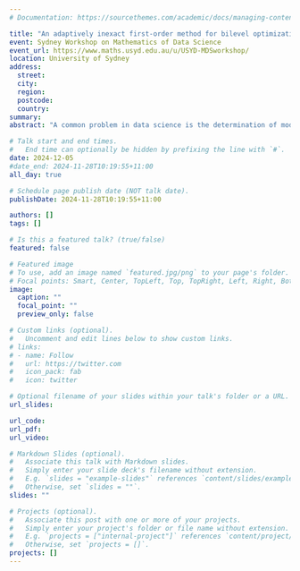 ```yaml
---
# Documentation: https://sourcethemes.com/academic/docs/managing-content/

title: "An adaptively inexact first-order method for bilevel optimization with application to hyperparameter learning"
event: Sydney Workshop on Mathematics of Data Science
event_url: https://www.maths.usyd.edu.au/u/USYD-MDSworkshop/
location: University of Sydney
address:
  street:
  city:
  region:
  postcode:
  country:
summary:
abstract: "A common problem in data science is the determination of model hyperparameters. One approach for learning hyperparameters is to use bilevel optimisation, where the lower-level problem is the standard learning optimisation problem, and the upper-level problem is to learn the hyperparameters (e.g. by minimising validation error). In this setting, particularly for large-scale problems, neither exact function values nor exact gradients are attainable, necessitating methods that only rely on inexact evaluation of such quantities. I will present a new bilevel optimisation algorithm with adaptive inexactness suitable for hyperparameter learning. Numerical results on problems from imaging demonstrate its robustness and strong performance. This is joint work with Mohammad Sadegh Salehi, Matthias Ehrhardt (University of Bath) and Subhadip Mukherjee (IIT Kharagpur)."

# Talk start and end times.
#   End time can optionally be hidden by prefixing the line with `#`.
date: 2024-12-05
#date_end: 2024-11-28T10:19:55+11:00
all_day: true

# Schedule page publish date (NOT talk date).
publishDate: 2024-11-28T10:19:55+11:00

authors: []
tags: []

# Is this a featured talk? (true/false)
featured: false

# Featured image
# To use, add an image named `featured.jpg/png` to your page's folder. 
# Focal points: Smart, Center, TopLeft, Top, TopRight, Left, Right, BottomLeft, Bottom, BottomRight.
image:
  caption: ""
  focal_point: ""
  preview_only: false

# Custom links (optional).
#   Uncomment and edit lines below to show custom links.
# links:
# - name: Follow
#   url: https://twitter.com
#   icon_pack: fab
#   icon: twitter

# Optional filename of your slides within your talk's folder or a URL.
url_slides:

url_code:
url_pdf:
url_video:

# Markdown Slides (optional).
#   Associate this talk with Markdown slides.
#   Simply enter your slide deck's filename without extension.
#   E.g. `slides = "example-slides"` references `content/slides/example-slides.md`.
#   Otherwise, set `slides = ""`.
slides: ""

# Projects (optional).
#   Associate this post with one or more of your projects.
#   Simply enter your project's folder or file name without extension.
#   E.g. `projects = ["internal-project"]` references `content/project/deep-learning/index.md`.
#   Otherwise, set `projects = []`.
projects: []
---
```

